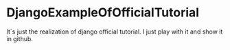 # DjangoExampleOfOfficialTutorial
It`s just the realization of django official tutorial.
I just play with it and show it in github.
